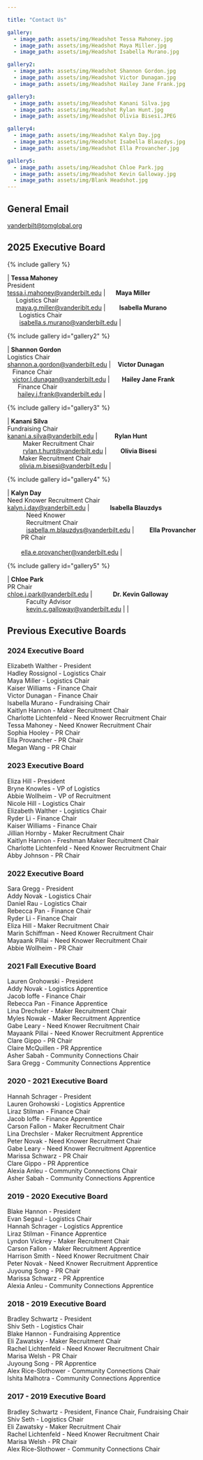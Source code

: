 ```yaml
---

title: "Contact Us"

gallery:
  - image_path: assets/img/Headshot Tessa Mahoney.jpg
  - image_path: assets/img/Headshot Maya Miller.jpg
  - image_path: assets/img/Headshot Isabella Murano.jpg

gallery2:
  - image_path: assets/img/Headshot Shannon Gordon.jpg
  - image_path: assets/img/Headshot Victor Dunagan.jpg
  - image_path: assets/img/Headshot Hailey Jane Frank.jpg

gallery3:
  - image_path: assets/img/Headshot Kanani Silva.jpg
  - image_path: assets/img/Headshot Rylan Hunt.jpg
  - image_path: assets/img/Headshot Olivia Bisesi.JPEG

gallery4:
  - image_path: assets/img/Headshot Kalyn Day.jpg
  - image_path: assets/img/Headshot Isabella Blauzdys.jpg
  - image_path: assets/img/Headshot Ella Provancher.jpg

gallery5:
  - image_path: assets/img/Headshot Chloe Park.jpg
  - image_path: assets/img/Headshot Kevin Galloway.jpg
  - image_path: assets/img/Blank Headshot.jpg
---
```


## General Email
vanderbilt@tomglobal.org
## 2025 Executive Board

{% include gallery %}

| **Tessa Mahoney**<br>President<br><a href="mailto:tessa.j.mahoney@vanderbilt.edu" style="font-size: 0.75em;">tessa.j.mahoney@vanderbilt.edu</a> | &nbsp;&nbsp;&nbsp;&nbsp;&nbsp;**Maya Miller**<br>&nbsp;&nbsp;&nbsp;&nbsp;&nbsp;Logistics Chair<br>&nbsp;&nbsp;&nbsp;&nbsp;&nbsp;<a href="mailto:maya.g.miller@vanderbilt.edu" style="font-size: 0.75em;">maya.g.miller@vanderiblt.edu</a> | &nbsp;&nbsp;&nbsp;&nbsp;&nbsp;&nbsp;&nbsp;**Isabella Murano**<br>&nbsp;&nbsp;&nbsp;&nbsp;&nbsp;&nbsp;&nbsp;Logistics Chair&nbsp;&nbsp;&nbsp;&nbsp;&nbsp;&nbsp;&nbsp;<br>&nbsp;&nbsp;&nbsp;&nbsp;&nbsp;&nbsp;&nbsp;<a href="mailto:isabella.s.murano@vanderbilt.edu" style="font-size: 0.75em;">isabella.s.murano@vanderbilt.edu</a> |

{% include gallery id="gallery2" %}

| **Shannon Gordon**<br>Logistics Chair<br><a href="mailto:shannon.a.gordon@vanderbilt.edu" style="font-size: 0.75em;">shannon.a.gordon@vanderbilt.edu</a> | &nbsp;&nbsp;&nbsp;**Victor Dunagan**<br>&nbsp;&nbsp;&nbsp;Finance Chair<br>&nbsp;&nbsp;&nbsp;<a href="mailto:victor.l.dunagan@vanderbilt.edu" style="font-size: 0.75em;">victor.l.dunagan@vanderbilt.edu</a> | &nbsp;&nbsp;&nbsp;&nbsp;&nbsp;&nbsp;**Hailey Jane Frank**<br>&nbsp;&nbsp;&nbsp;&nbsp;&nbsp;&nbsp;Finance Chair<br>&nbsp;&nbsp;&nbsp;&nbsp;&nbsp;&nbsp;<a href="mailto:hailey.j.frank@vanderbilt.edu" style="font-size: 0.75em;">hailey.j.frank@vanderbilt.edu</a> |

{% include gallery id="gallery3" %}

| **Kanani Silva**<br>Fundraising Chair<br><a href="mailto:kanani.a.silva@vanderbilt.edu" style="font-size: 0.75em;">kanani.a.silva@vanderbilt.edu</a> | &nbsp;&nbsp;&nbsp;&nbsp;&nbsp;&nbsp;&nbsp;&nbsp;&nbsp;**Rylan Hunt**<br>&nbsp;&nbsp;&nbsp;&nbsp;&nbsp;&nbsp;&nbsp;&nbsp;&nbsp;Maker Recruitment Chair<br>&nbsp;&nbsp;&nbsp;&nbsp;&nbsp;&nbsp;&nbsp;&nbsp;&nbsp;<a href="mailto:rylan.t.hunt@vanderbilt.edu" style="font-size: 0.75em;">rylan.t.hunt@vanderbilt.edu</a> | &nbsp;&nbsp;&nbsp;&nbsp;&nbsp;&nbsp;&nbsp;**Olivia Bisesi**<br>&nbsp;&nbsp;&nbsp;&nbsp;&nbsp;&nbsp;&nbsp;Maker Recruitment Chair<br>&nbsp;&nbsp;&nbsp;&nbsp;&nbsp;&nbsp;&nbsp;<a href="mailto:olivia.m.bisesi@vanderbilt.edu" style="font-size: 0.75em;">olivia.m.bisesi@vanderbilt.edu</a> |

{% include gallery id="gallery4" %}

| **Kalyn Day**<br>Need Knower Recruitment Chair<br><a href="mailto:kalyn.j.day@vanderbilt.edu" style="font-size: 0.75em;">kalyn.j.day@vanderbilt.edu</a> | &nbsp;&nbsp;&nbsp;&nbsp;&nbsp;&nbsp;&nbsp;&nbsp;&nbsp;&nbsp;&nbsp;**Isabella Blauzdys**<br>&nbsp;&nbsp;&nbsp;&nbsp;&nbsp;&nbsp;&nbsp;&nbsp;&nbsp;&nbsp;&nbsp;Need Knower<br>&nbsp;&nbsp;&nbsp;&nbsp;&nbsp;&nbsp;&nbsp;&nbsp;&nbsp;&nbsp;&nbsp;Recruitment Chair<br>&nbsp;&nbsp;&nbsp;&nbsp;&nbsp;&nbsp;&nbsp;&nbsp;&nbsp;&nbsp;&nbsp;<a href="mailto:isabella.m.blauzdys@vanderbilt.edu" style="font-size: 0.75em;">isabella.m.blauzdys@vanderbilt.edu</a> | &nbsp;&nbsp;&nbsp;&nbsp;&nbsp;&nbsp;&nbsp;&nbsp;**Ella Provancher**<br>&nbsp;&nbsp;&nbsp;&nbsp;&nbsp;&nbsp;&nbsp;&nbsp;PR Chair<br><br>&nbsp;&nbsp;&nbsp;&nbsp;&nbsp;&nbsp;&nbsp;&nbsp;<a href="mailto:ella.e.provancher@vanderbilt.edu" style="font-size: 0.75em;">ella.e.provancher@vanderbilt.edu</a> |


{% include gallery id="gallery5" %}

| **Chloe Park**<br>PR Chair<br><a href="mailto:chloe.j.park@vanderbilt.edu" style="font-size: 0.75em;">chloe.j.park@vanderbilt.edu</a> | &nbsp;&nbsp;&nbsp;&nbsp;&nbsp;&nbsp;&nbsp;&nbsp;&nbsp;&nbsp;&nbsp;**Dr. Kevin Galloway**<br>&nbsp;&nbsp;&nbsp;&nbsp;&nbsp;&nbsp;&nbsp;&nbsp;&nbsp;&nbsp;&nbsp;Faculty Advisor<br>&nbsp;&nbsp;&nbsp;&nbsp;&nbsp;&nbsp;&nbsp;&nbsp;&nbsp;&nbsp;&nbsp;<a href="mailto:kevin.c.galloway@vanderbilt.edu" style="font-size: 0.75em;">kevin.c.galloway@vanderbilt.edu</a> |  |


## Previous Executive Boards

### 2024 Executive Board
Elizabeth Walther - President<br>
Hadley Rossignol - Logistics Chair<br>
Maya Miller - Logistics Chair<br>
Kaiser Williams - Finance Chair<br>
Victor Dunagan - Finance Chair<br>
Isabella Murano - Fundraising Chair<br>
Kaitlyn Hannon - Maker Recruitment Chair<br>
Charlotte Lichtenfeld - Need Knower Recruitment Chair<br>
Tessa Mahoney - Need Knower Recruitment Chair<br>
Sophia Hooley - PR Chair<br>
Ella Provancher - PR Chair<br>
Megan Wang - PR Chair<br>

### 2023 Executive Board 
Eliza Hill - President<br>
Bryne Knowles - VP of Logistics<br>
Abbie Wollheim - VP of Recruitment<br>
Nicole Hill - Logistics Chair<br>
Elizabeth Walther - Logistics Chair<br>
Ryder Li - Finance Chair<br>
Kaiser Williams - Finance Chair<br>
Jillian Hornby - Maker Recruitment Chair<br>
Kaitlyn Hannon - Freshman Maker Recruitment Chair<br>
Charlotte Lichtenfeld - Need Knower Recruitment Chair<br>
Abby Johnson - PR Chair<br>

### 2022 Executive Board
Sara Gregg - President<br>
Addy Novak - Logistics Chair<br>
Daniel Rau - Logistics Chair<br>
Rebecca Pan - Finance Chair<br>
Ryder Li - Finance Chair<br>
Eliza Hill - Maker Recruitment Chair<br>
Marin Schiffman - Need Knower Recruitment Chair<br>
Mayaank Pillai - Need Knower Recruitment Chair<br>
Abbie Wollheim - PR Chair<br>

### 2021 Fall Executive Board
Lauren Grohowski - President<br>
Addy Novak - Logistics Apprentice<br>
Jacob Ioffe - Finance Chair<br>
Rebecca Pan - Finance Apprentice<br>
Lina Drechsler - Maker Recruitment Chair<br>
Myles Nowak - Maker Recruitment Apprentice<br>
Gabe Leary - Need Knower Recruitment Chair<br>
Mayaank Pillai - Need Knower Recruitment Apprentice<br>
Clare Gippo - PR Chair<br>
Claire McQuillen - PR Apprentice<br>
Asher Sabah - Community Connections Chair<br>
Sara Gregg - Community Connections Apprentice<br>

### 2020 - 2021 Executive Board
Hannah Schrager - President<br>
Lauren Grohowski - Logistics Apprentice<br>
Liraz Stilman - Finance Chair<br>
Jacob Ioffe - Finance Apprentice<br>
Carson Fallon - Maker Recruitment Chair<br>
Lina Drechsler - Maker Recruitment Apprentice<br>
Peter Novak - Need Knower Recruitment Chair<br>
Gabe Leary - Need Knower Recruitment Apprentice<br>
Marissa Schwarz - PR Chair<br>
Clare Gippo - PR Apprentice<br>
Alexia Anleu - Community Connections Chair<br>
Asher Sabah - Community Connections Apprentice<br>

### 2019 - 2020 Executive Board
Blake Hannon - President<br>
Evan Segaul - Logistics Chair<br>
Hannah Schrager - Logistics Apprentice<br>
Liraz Stilman - Finance Apprentice<br>
Lyndon Vickrey - Maker Recruitment Chair<br>
Carson Fallon - Maker Recruitment Apprentice<br>
Harrison Smith - Need Knower Recruitment Chair<br>
Peter Novak - Need Knower Recruitment Apprentice<br>
Juyoung Song - PR Chair<br>
Marissa Schwarz - PR Apprentice<br>
Alexia Anleu - Community Connections Apprentice<br>

### 2018 - 2019 Executive Board
Bradley Schwartz - President<br>
Shiv Seth - Logistics Chair<br>
Blake Hannon - Fundraising Apprentice<br>
Eli Zawatsky - Maker Recruitment Chair<br>
Rachel Lichtenfeld - Need Knower Recruitment Chair<br>
Marisa Welsh - PR Chair<br>
Juyoung Song - PR Apprentice<br>
Alex Rice-Slothower - Community Connections Chair<br>
Ishita Malhotra - Community Connections Apprentice<br>

### 2017 - 2019 Executive Board
Bradley Schwartz - President, Finance Chair, Fundraising Chair<br>
Shiv Seth - Logistics Chair<br>
Eli Zawatsky - Maker Recruitment Chair<br>
Rachel Lichtenfeld - Need Knower Recruitment Chair<br>
Marisa Welsh - PR Chair<br>
Alex Rice-Slothower - Community Connections Chair<br>
